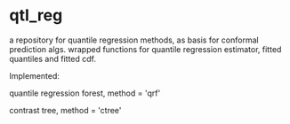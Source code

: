 # qtl_reg

a repository for quantile regression methods, as basis for conformal prediction algs.
wrapped functions for quantile regression estimator, fitted quantiles and fitted cdf.



Implemented: 

quantile regression forest, method = 'qrf'

contrast tree, method = 'ctree'

